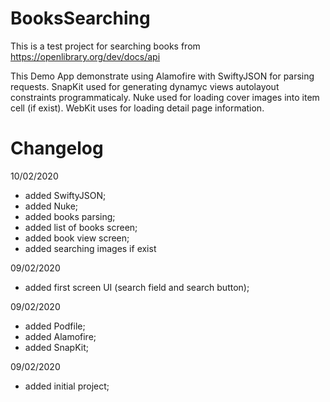 # BooksSearching
This is a test project for searching books from https://openlibrary.org/dev/docs/api

This Demo App demonstrate using Alamofire with SwiftyJSON for parsing requests.
SnapKit used for generating dynamyc views autolayout constraints programmaticaly.
Nuke used for loading cover images into item cell (if exist).
WebKit uses for loading detail page information.

# Changelog

10/02/2020 
- added SwiftyJSON;
- added Nuke;
- added books parsing;
- added list of books screen;
- added book view screen;
- added searching images if exist

09/02/2020
- added first screen UI (search field and search button);

09/02/2020

- added Podfile;
- added Alamofire;
- added SnapKit;

09/02/2020
- added initial project;